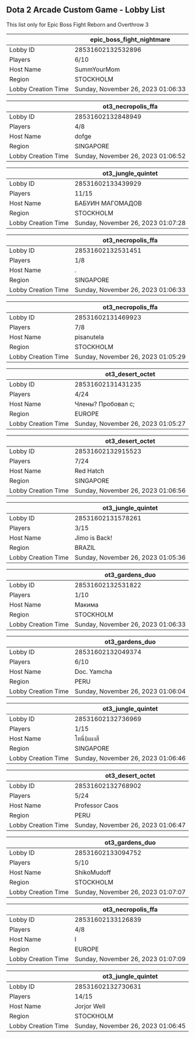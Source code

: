 ## Dota 2 Arcade Custom Game - Lobby List

This list only for Epic Boss Fight Reborn and Overthrow 3

|  | epic_boss_fight_nightmare |
| ------ | ------ |
| Lobby ID | 28531602132532896 |
| Players | 6/10 |
| Host Name | SummYourMom |
| Region | STOCKHOLM |
| Lobby Creation Time | Sunday, November 26, 2023 01:06:33 |


|  | ot3_necropolis_ffa |
| ------ | ------ |
| Lobby ID | 28531602132848949 |
| Players | 4/8 |
| Host Name | dofge |
| Region | SINGAPORE |
| Lobby Creation Time | Sunday, November 26, 2023 01:06:52 |


|  | ot3_jungle_quintet |
| ------ | ------ |
| Lobby ID | 28531602133439929 |
| Players | 11/15 |
| Host Name | БАБУИН МАГОМАДОВ |
| Region | STOCKHOLM |
| Lobby Creation Time | Sunday, November 26, 2023 01:07:28 |


|  | ot3_necropolis_ffa |
| ------ | ------ |
| Lobby ID | 28531602132531451 |
| Players | 1/8 |
| Host Name | . |
| Region | SINGAPORE |
| Lobby Creation Time | Sunday, November 26, 2023 01:06:33 |


|  | ot3_necropolis_ffa |
| ------ | ------ |
| Lobby ID | 28531602131469923 |
| Players | 7/8 |
| Host Name | pisanutela |
| Region | STOCKHOLM |
| Lobby Creation Time | Sunday, November 26, 2023 01:05:29 |


|  | ot3_desert_octet |
| ------ | ------ |
| Lobby ID | 28531602131431235 |
| Players | 4/24 |
| Host Name | Члены? Пробовал с; |
| Region | EUROPE |
| Lobby Creation Time | Sunday, November 26, 2023 01:05:27 |


|  | ot3_desert_octet |
| ------ | ------ |
| Lobby ID | 28531602132915523 |
| Players | 7/24 |
| Host Name | Red Hatch |
| Region | SINGAPORE |
| Lobby Creation Time | Sunday, November 26, 2023 01:06:56 |


|  | ot3_jungle_quintet |
| ------ | ------ |
| Lobby ID | 28531602131578261 |
| Players | 3/15 |
| Host Name | Jimo is Back! |
| Region | BRAZIL |
| Lobby Creation Time | Sunday, November 26, 2023 01:05:36 |


|  | ot3_gardens_duo |
| ------ | ------ |
| Lobby ID | 28531602132531822 |
| Players | 1/10 |
| Host Name | Макима |
| Region | STOCKHOLM |
| Lobby Creation Time | Sunday, November 26, 2023 01:06:33 |


|  | ot3_gardens_duo |
| ------ | ------ |
| Lobby ID | 28531602132049374 |
| Players | 6/10 |
| Host Name | Doc. Yamcha |
| Region | PERU |
| Lobby Creation Time | Sunday, November 26, 2023 01:06:04 |


|  | ot3_jungle_quintet |
| ------ | ------ |
| Lobby ID | 28531602132736969 |
| Players | 1/15 |
| Host Name | โทนี่(แผงสี |
| Region | SINGAPORE |
| Lobby Creation Time | Sunday, November 26, 2023 01:06:46 |


|  | ot3_desert_octet |
| ------ | ------ |
| Lobby ID | 28531602132768902 |
| Players | 5/24 |
| Host Name | Professor Caos |
| Region | PERU |
| Lobby Creation Time | Sunday, November 26, 2023 01:06:47 |


|  | ot3_gardens_duo |
| ------ | ------ |
| Lobby ID | 28531602133094752 |
| Players | 5/10 |
| Host Name | ShikoMudoff |
| Region | STOCKHOLM |
| Lobby Creation Time | Sunday, November 26, 2023 01:07:07 |


|  | ot3_necropolis_ffa |
| ------ | ------ |
| Lobby ID | 28531602133126839 |
| Players | 4/8 |
| Host Name | l |
| Region | EUROPE |
| Lobby Creation Time | Sunday, November 26, 2023 01:07:09 |


|  | ot3_jungle_quintet |
| ------ | ------ |
| Lobby ID | 28531602132730631 |
| Players | 14/15 |
| Host Name | Jorjor Well |
| Region | STOCKHOLM |
| Lobby Creation Time | Sunday, November 26, 2023 01:06:45 |


